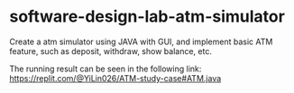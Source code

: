 # software-design-lab-atm-simulator
Create a atm simulator using JAVA with GUI, and implement basic ATM feature, such as deposit, withdraw, show balance, etc. 

The running result can be seen in the following link: https://replit.com/@YiLin026/ATM-study-case#ATM.java
